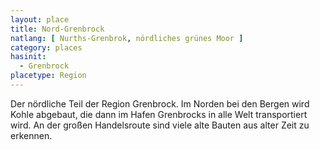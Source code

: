 ```yaml
---
layout: place
title: Nord-Grenbrock
natlang: [ Nurths-Grenbrok, nördliches grünes Moor ]
category: places
hasinit:
  - Grenbrock
placetype: Region
---
```


Der nördliche Teil der Region Grenbrock. Im Norden bei den Bergen wird Kohle abgebaut, die dann im Hafen Grenbrocks in
alle Welt transportiert wird. An der großen Handelsroute sind viele alte Bauten aus alter Zeit zu erkennen.